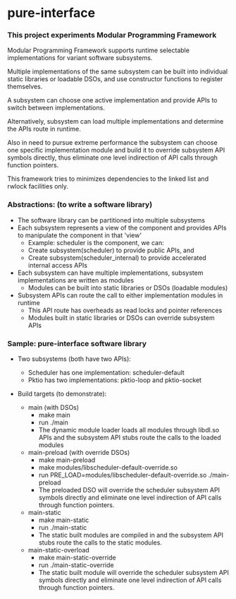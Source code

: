 # pure-interface

### This project experiments Modular Programming Framework

Modular Programming Framework supports runtime selectable
implementations for variant software subsystems.

Multiple implementations of the same subsystem can be built
into individual static libraries or loadable DSOs, and use
constructor functions to register themselves.

A subsystem can choose one active implementation and provide
APIs to switch between implementations.

Alternatively, subsystem can load multiple implementations
and determine the APIs route in runtime.

Also in need to pursue extreme performance the subsystem
can choose one specific implementation module and build it
to override subsystem API symbols directly, thus eliminate
one level indirection of API calls through function pointers.

This framework tries to minimizes dependencies to the linked
list and rwlock facilities only.

### Abstractions: (to write a software library)

* The software library can be partitioned into multiple subsystems
* Each subsystem represents a view of the component and provides APIs to
  manipulate the component in that 'view'
  * Example: scheduler is the component, we can:
  * Create subsystem(scheduler) to provide public APIs, and
  * Create subsystem(scheduler_internal) to provide accelerated internal access APIs
* Each subsystem can have multiple implementations, subsystem implementations
  are written as modules
  * Modules can be built into static libraries or DSOs (loadable modules)
* Subsystem APIs can route the call to either implementation modules in runtime
  * This API route has overheads as read locks and pointer references
  * Modules built in static libraries or DSOs can override subsystem APIs

### Sample: pure-interface software library

* Two subsystems (both have two APIs):
  * Scheduler has one implementation: scheduler-default
  * Pktio has two implementations: pktio-loop and pktio-socket

* Build targets (to demonstrate):
  * main (with DSOs)
    * make main
    * run ./main
    * The dynamic module loader loads all modules through libdl.so APIs
      and the subsystem API stubs route the calls to the loaded modules
  * main-preload (with override DSOs)
    * make main-preload
    * make modules/libscheduler-default-override.so
    * run PRE_LOAD=modules/libscheduler-default-override.so ./main-preload
    * The preloaded DSO will override the scheduler subsystem API symbols
      directly and eliminate one level indirection of API calls through
      function pointers.
  * main-static
    * make main-static
    * run ./main-static
    * The static built modules are compiled in and the subsystem API stubs
      route the calls to the static modules.
  * main-static-overload
    * make main-static-override
    * run ./main-static-override
    * The static built module will override the scheduler subsystem API
      symbols directly and eliminate one level indirection of API calls
      through function pointers.
